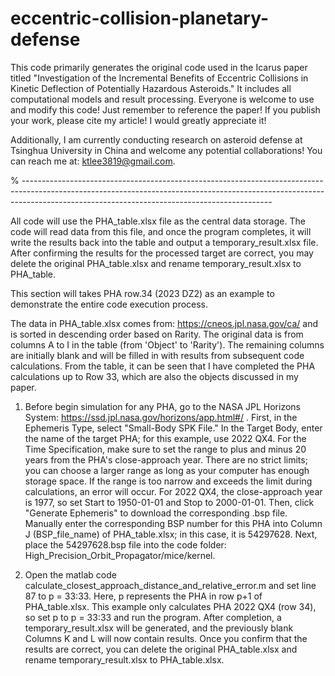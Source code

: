 # eccentric-collision-planetary-defense
This code primarily generates the original code used in the Icarus paper titled "Investigation of the Incremental Benefits of Eccentric Collisions in Kinetic Deflection of Potentially Hazardous Asteroids." It includes all computational models and result processing. Everyone is welcome to use and modify this code! Just remember to reference the paper! If you publish your work, please cite my article! I would greatly appreciate it!

Additionally, I am currently conducting research on asteroid defense at Tsinghua University in China and welcome any potential collaborations! You can reach me at: ktlee3819@gmail.com.

% --------------------------------------------------------------------------------------------------------------------------------------------------------------------------------------------------------------------------



All code will use the PHA_table.xlsx file as the central data storage. The code will read data from this file, and once the program completes, it will write the results back into the table and output a temporary_result.xlsx file. After confirming the results for the processed target are correct, you may delete the original PHA_table.xlsx and rename temporary_result.xlsx to PHA_table.


This section will takes PHA row.34 (2023 DZ2) as an example to demonstrate the entire code execution process.

The data in PHA_table.xlsx comes from: https://cneos.jpl.nasa.gov/ca/ and is sorted in descending order based on Rarity. The original data is from columns A to I in the table (from 'Object' to 'Rarity'). The remaining columns are initially blank and will be filled in with results from subsequent code calculations. From the table, it can be seen that I have completed the PHA calculations up to Row 33, which are also the objects discussed in my paper.

1. Before begin simulation for any PHA, go to the NASA JPL Horizons System: https://ssd.jpl.nasa.gov/horizons/app.html#/ . First, in the Ephemeris Type, select "Small-Body SPK File." In the Target Body, enter the name of the target PHA; for this example, use 2022 QX4. For the Time Specification, make sure to set the range to plus and minus 20 years from the PHA's close-approach year. There are no strict limits; you can choose a larger range as long as your computer has enough storage space. If the range is too narrow and exceeds the limit during calculations, an error will occur. For 2022 QX4, the close-approach year is 1977, so set Start to 1950-01-01 and Stop to 2000-01-01. Then, click "Generate Ephemeris" to download the corresponding .bsp file. Manually enter the corresponding BSP number for this PHA into Column J (BSP_file_name) of PHA_table.xlsx; in this case, it is 54297628. Next, place the 54297628.bsp file into the code folder: High_Precision_Orbit_Propagator/mice/kernel.
   
2. Open the matlab code calculate_closest_approach_distance_and_relative_error.m and set line 87 to p = 33:33. Here, p represents the PHA in row p+1 of PHA_table.xlsx. This example only calculates PHA 2022 QX4 (row 34), so set p to p = 33:33 and run the program. After completion, a temporary_result.xlsx will be generated, and the previously blank Columns K and L will now contain results. Once you confirm that the results are correct, you can delete the original PHA_table.xlsx and rename temporary_result.xlsx to PHA_table.xlsx.

